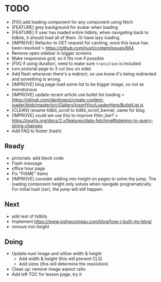 # TODO

- [FIX] add loading component for any component using fetch
- [FEATURE] grey background for avatar when loading
- [FEATURE] if user has loaded entire tidbits, when navigating back
  to tidbits, it should load all of them. Or have lazy loading.
- [IMPROVE] Refactor to GET request for caching, once this issue has been resolved > https://github.com/nuxt/content/issues/664
- Remove open sidebar in bigger screens
- Make responsive grid, so it fits row if possible
- [FIX] if using duration, need to make sure `transition` is included
- turn pictorial page to 3 col (toc on side)
- Add flash whenever there's a redirect, so use know it's being redirected and something is wrong.
- [IMPROVE] blog page load some list to be bigger image, so not as monotonous
- [IMPROVE] update recent article use bullet list loading > https://github.com/danilowoz/create-content-loader/blob/master/src/Gallery/insertYourLoaderHere/BulletList.js
- [CLEAN] rename tidbit_scroll to tidibt_scroll_banner, same for blog
- [IMPROVE] could we use this to improve filter_bar? > https://nuxtjs.org/docs/2.x/features/data-fetching#listening-to-query-string-changes
- Add FAQ to footer (hash)

## Ready

- pictorials: add block code
- Flash message
- office hour page
- Fix "FIXME" items
- [IMPROVE] consider adding min-height on pages to solve the jump. The loading component height only solves when navigate programatically. For initial load (ssr), the jump will still happen.

## Next

- add rest of tidbits
- Implement https://www.joshwcomeau.com/blog/how-i-built-my-blog/
- remove min height

## Doing

- Update nuxt image and utilize width & height
  - Add width & height (this will prevent CLS)
  - Add sizes (this will determine the resolution)
- Clean up: remove image aspect ratio
- Add left TOC for lesson page, try it
